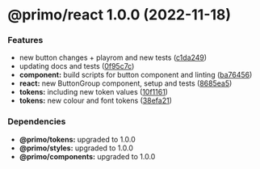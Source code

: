 # @primo/react 1.0.0 (2022-11-18)


### Features

* new button changes + playrom and new tests ([c1da249](https://github.com/primo-design-system/primo/commit/c1da24929b594f069e18bc40003041e37f4b6811))
* updating docs and tests ([0f95c7c](https://github.com/primo-design-system/primo/commit/0f95c7ca2bd271f25333f017d7b5e770d4c43462))
* **component:** build scripts for button component and linting ([ba76456](https://github.com/primo-design-system/primo/commit/ba76456f523a53d09c0605615ebf9f7751f129a7))
* **react:** new ButtonGroup component, setup and tests ([8685ea5](https://github.com/primo-design-system/primo/commit/8685ea55fd7d6dba68eb72240bdbcaece1bdaf43))
* **tokens:** including new token values ([10f1161](https://github.com/primo-design-system/primo/commit/10f11615e87e00bcc691c18ccd04913c1bec8362))
* **tokens:** new colour and font tokens ([38efa21](https://github.com/primo-design-system/primo/commit/38efa21d6e0c487f10e5aacf6f0a030d3170dcf1))





### Dependencies

* **@primo/tokens:** upgraded to 1.0.0
* **@primo/styles:** upgraded to 1.0.0
* **@primo/components:** upgraded to 1.0.0
